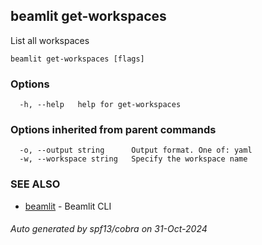 ## beamlit get-workspaces

List all workspaces

```
beamlit get-workspaces [flags]
```

### Options

```
  -h, --help   help for get-workspaces
```

### Options inherited from parent commands

```
  -o, --output string      Output format. One of: yaml
  -w, --workspace string   Specify the workspace name
```

### SEE ALSO

* [beamlit](beamlit.md)	 - Beamlit CLI

###### Auto generated by spf13/cobra on 31-Oct-2024
